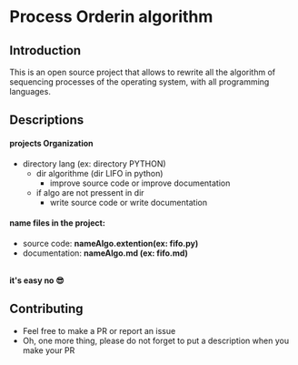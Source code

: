# Process Orderin algorithm
## Introduction 
This is an open source project that allows to rewrite all the algorithm of sequencing processes of the operating system, with all programming languages.


## Descriptions
#### projects Organization
 -   directory lang (ex: directory PYTHON)
     -   dir algorithme (dir LIFO in python)
         -   improve source code or improve documentation 
     -   if algo are not pressent in dir 
         -   write source code or write documentation

#### name files in the project:  
-   source code:    <strong>nameAlgo.extention(ex: fifo.py)</strong> 
-   documentation:  <strong>nameAlgo.md (ex: fifo.md)</strong>
<br>
<strong>it's easy no 😎</strong>

## Contributing 
-    Feel free to make a PR or report an issue
-    Oh, one more thing, please do not forget to put a description when you make your PR 
